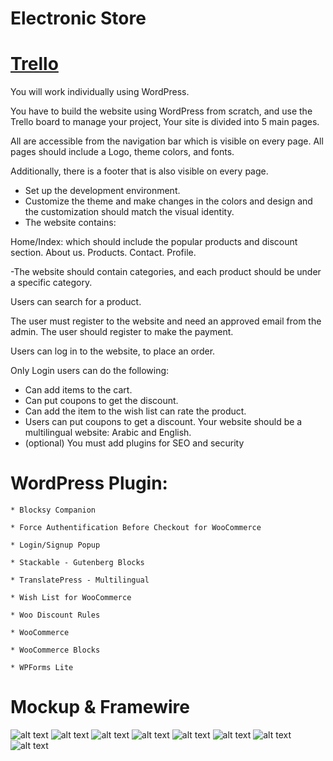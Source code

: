# Electronic Store

# [Trello](https://trello.com/b/BVKN5tPs/wordpress-store)

You will work individually using WordPress.

You have to build the website using WordPress from scratch, and use the Trello board to manage your project, Your site is divided into 5 main pages.

All are accessible from the navigation bar which is visible on every page. All pages should include a Logo, theme colors, and fonts.
 
Additionally, there is a footer that is also visible on every page.

- Set up the development environment.
- Customize the theme and make changes in the colors and design and the customization should match the visual identity. 
- The website contains:

Home/Index: which should include the popular products and discount section. About us. Products. Contact. Profile.

-The website should contain categories, and each product should be under a specific category.

Users can search for a product.

The user must register to the website and need an approved email from the admin. The user should register to make the payment. 

Users can log in to the website, to place an order.

Only Login users can do the following: 

* Can add items to the cart.
* Can put coupons to get the discount.
* Can add the item to the wish list can rate the product. 
* Users can put coupons to get a discount. Your website should be a multilingual website: Arabic and English. 
* (optional) You must add plugins for SEO and security


# WordPress Plugin:
    * Blocksy Companion

    * Force Authentification Before Checkout for WooCommerce

    * Login/Signup Popup

    * Stackable - Gutenberg Blocks

    * TranslatePress - Multilingual

    * Wish List for WooCommerce

    * Woo Discount Rules

    * WooCommerce

    * WooCommerce Blocks

    * WPForms Lite

# Mockup & Framewire
![alt text](img/Desktop%20-%201.png)
![alt text](img/Desktop%20-%202.png)
![alt text](img/Desktop%20-%203.png)
![alt text](img/Desktop%20-%204.png)
![alt text](img/Desktop%20-%205.png)
![alt text](img/Desktop%20-%206.png)
![alt text](img/Desktop%20-%207.png)
![alt text](img/Desktop%20-%208.png)